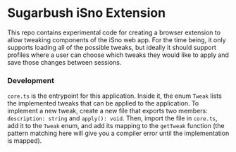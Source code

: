 # Sugarbush iSno Extension
This repo contains experimental code for creating a browser extension to allow tweaking components of the iSno web app. For the time being, it only supports loading all of the possible tweaks, but ideally it should support profiles where a user can choose which tweaks they would like to apply and save those changes between sessions.

### Development
`core.ts` is the entrypoint for this application. Inside it, the enum `Tweak` lists the implemented tweaks that can be applied to the application. To implement a new tweak, create a new file that exports two members: `description: string` and `apply(): void`. Then, import the file in `core.ts`, add it to the `Tweak` enum, and add its mapping to the `getTweak` function (the pattern matching here will give you a compiler error until the implementation is mapped).
